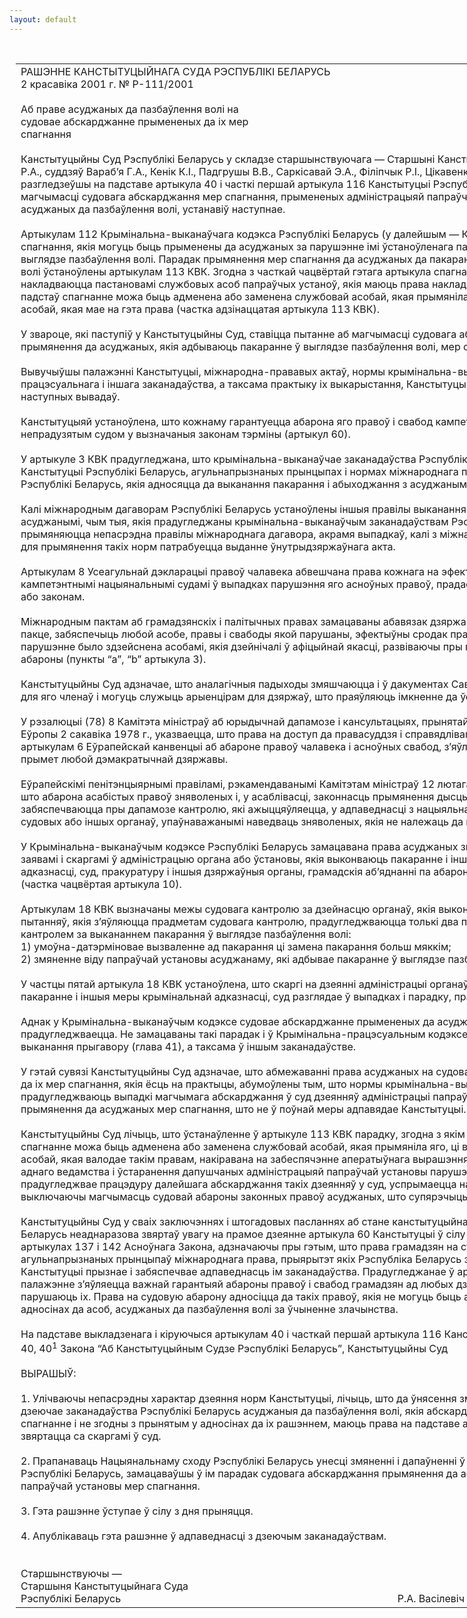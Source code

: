 ```yaml
---
layout: default
---
```


<div style="margin: 0px auto; width: 1000px;">

<div id="flag">

 

</div>

<div id="fixedWidth">

<div id="body">

<div id="columnSpanned">

<div id="content" style="margin: 10px">

<table>
<colgroup>
<col style="width: 100%" />
</colgroup>
<tbody>
<tr class="odd">
<td><div data-align="center" style="text-transform: uppercase;">
Рашэнне Канстытуцыйнага Суда Рэспублікі Беларусь
</div>
<div data-align="center">
2 красавіка 2001 г. № Р-111/2001
</div>
<div data-align="left" style="width: 400px; margin-top: 20px; margin-bottom: 20px;">
Аб праве асуджаных да пазбаўлення волі на судовае абскарджанне прымененых да іх мер спагнання
</div>
<div data-align="justify">
Канстытуцыйны Суд Рэспублікі Беларусь у складзе старшынствуючага — Старшыні Канстытуцыйнага Суда Васілевіча Р.А., суддзяў Вараб’я Г.А., Кенік К.I., Падгрушы В.В., Саркісавай Э.А., Філіпчык Р.I., Цікавенкі А.Г., Шукліна В.З., Шышко Г.Б., разгледзеўшы на падставе артыкула 40 і часткі першай артыкула 116 Канстытуцыі Рэспублікі Беларусь зварот адносна магчымасці судовага абскарджання мер спагнання, прымененых адміністрацыяй папраўчай установы ў адносінах да асуджаных да пазбаўлення волі, устанавіў наступнае.
</div>
<div data-align="justify">
 
</div>
<div data-align="justify">
Артыкулам 112 Крымінальна-выканаўчага кодэкса Рэспублікі Беларусь (у далейшым — КВК) прадугледжаны меры спагнання, якія могуць быць прыменены да асуджаных за парушэнне імі ўстаноўленага парадку адбывання пакарання ў выглядзе пазбаўлення волі. Парадак прымянення мер спагнання да асуджаных да пакарання ў выглядзе пазбаўлення волі ўстаноўлены артыкулам 113 КВК. Згодна з часткай чацвёртай гэтага артыкула спагнанні на асуджаных накладваюцца пастановамі службовых асоб папраўчых устаноў, якія маюць права накладаць спагнанні. Пры наяўнасці падстаў спагнанне можа быць адменена або заменена службовай асобай, якая прымяніла яго, або вышэйстаячай асобай, якая мае на гэта права (частка адзінаццатая артыкула 113 КВК).
</div>
<div data-align="justify">
 
</div>
<div data-align="justify">
У звароце, які паступіў у Канстытуцыйны Суд, ставіцца пытанне аб магчымасці судовага абскарджання неправамернага прымянення да асуджаных, якія адбываюць пакаранне ў выглядзе пазбаўлення волі, мер спагнання.
</div>
<div data-align="justify">
 
</div>
<div data-align="justify">
Вывучыўшы палажэнні Канстытуцыі, міжнародна-прававых актаў, нормы крымінальна-выканаўчага, крымінальна-працэсуальнага і іншага заканадаўства, а таксама практыку іх выкарыстання, Канстытуцыйны Суд прыйшоў да наступных вывадаў.
</div>
<div data-align="justify">
 
</div>
<div data-align="justify">
Канстытуцыяй устаноўлена, што кожнаму гарантуецца абарона яго правоў і свабод кампетэнтным, незалежным і непрадузятым судом у вызначаныя законам тэрміны (артыкул 60).
</div>
<div data-align="justify">
 
</div>
<div data-align="justify">
У артыкуле 3 КВК прадугледжана, што крымінальна-выканаўчае заканадаўства Рэспублікі Беларусь грунтуецца на Канстытуцыі Рэспублікі Беларусь, агульнапрызнаных прынцыпах і нормах міжнароднага права, міжнародных дагаворах Рэспублікі Беларусь, якія адносяцца да выканання пакарання і абыходжання з асуджанымі.
</div>
<div data-align="justify">
 
</div>
<div data-align="justify">
Калі міжнародным дагаворам Рэспублікі Беларусь устаноўлены іншыя правілы выканання пакарання і абыходжання з асуджанымі, чым тыя, якія прадугледжаны крымінальна-выканаўчым заканадаўствам Рэспублікі Беларусь, то прымяняюцца непасрэдна правілы міжнароднага дагавора, акрамя выпадкаў, калі з міжнароднага дагавора вынікае, што для прымянення такіх норм патрабуецца выданне ўнутрыдзяржаўнага акта.
</div>
<div data-align="justify">
 
</div>
<div data-align="justify">
Артыкулам 8 Усеагульнай дэкларацыі правоў чалавека абвешчана права кожнага на эфектыўнае аднаўленне ў правах кампетэнтнымі нацыянальнымі судамі ў выпадках парушэння яго асноўных правоў, прадастаўленых яму Канстытуцыяй або законам.
</div>
<div data-align="justify">
 
</div>
<div data-align="justify">
Міжнародным пактам аб грамадзянскіх і палітычных правах замацаваны абавязак дзяржавы, якая ўдзельнічае ў гэтым пакце, забяспечыць любой асобе, правы і свабоды якой парушаны, эфектыўны сродак прававой абароны, нават калі гэта парушэнне было здзейснена асобамі, якія дзейнічалі ў афіцыйнай якасці, развіваючы пры гэтым магчымасці судовай абароны (пункты “а”, “b” артыкула 3).
</div>
<div data-align="justify">
 
</div>
<div data-align="justify">
Канстытуцыйны Суд адзначае, што аналагічныя падыходы змяшчаюцца і ў дакументах Савета Еўропы, якія абавязковыя для яго членаў і могуць служыць арыенцірам для дзяржаў, што праяўляюць імкненне да ўступлення ў Савет Еўропы.
</div>
<div data-align="justify">
 
</div>
<div data-align="justify">
У рэзалюцыі (78) 8 Камітэта міністраў аб юрыдычнай дапамозе і кансультацыях, прынятай Камітэтам міністраў Савета Еўропы 2 сакавіка 1978 г., указваецца, што права на доступ да правасуддзя і справядлівага разбору, гарантаванае артыкулам 6 Еўрапейскай канвенцыі аб абароне правоў чалавека і асноўных свабод, з’яўляецца адной з асноўных прымет любой дэмакратычнай дзяржавы.
</div>
<div data-align="justify">
 
</div>
<div data-align="justify">
Еўрапейскімі пенітэнцыярнымі правіламі, рэкамендаванымі Камітэтам міністраў 12 лютага 1987 г., прадугледжваецца, што абарона асабістых правоў зняволеных і, у асаблівасці, законнасць прымянення дысцыплінарных спагнанняў забяспечваюцца пры дапамозе кантролю, які ажыццяўляецца, у адпаведнасці з нацыяльнальным правам, прадстаўнікамі судовых або іншых органаў, упаўнаважанымі наведваць зняволеных, якія не належаць да пенітэнцыярнай адміністрацыі.
</div>
<div data-align="justify">
 
</div>
<div data-align="justify">
У Крымінальна-выканаўчым кодэксе Рэспублікі Беларусь замацавана права асуджаных звяртацца з прапановамі, заявамі і скаргамі ў адміністрацыю органа або ўстановы, якія выконваюць пакаранне і іншыя меры крымінальнай адказнасці, суд, пракуратуру і іншыя дзяржаўныя органы, грамадскія аб’яднанні па абароне правоў і свабод чалавека (частка чацвёртая артыкула 10).
</div>
<div data-align="justify">
 
</div>
<div data-align="justify">
Артыкулам 18 КВК вызначаны межы судовага кантролю за дзейнасцю органаў, якія выконваюць пакаранне. У пераліку пытанняў, якія з’яўляюцца прадметам судовага кантролю, прадугледжваюцца толькі два пытанні, звязаныя з судовым кантролем за выкананнем пакарання ў выглядзе пазбаўлення волі:
</div>
<div data-align="justify">
1) умоўна-датэрміновае вызваленне ад пакарання ці замена пакарання больш мяккім;
</div>
<div data-align="justify">
2) змяненне віду папраўчай установы асуджанаму, які адбывае пакаранне ў выглядзе пазбаўлення волі.
</div>
<div data-align="justify">
 
</div>
<div data-align="justify">
У частцы пятай артыкула 18 КВК устаноўлена, што скаргі на дзеянні адміністрацыі органаў і ўстаноў, якія выконваюць пакаранне і іншыя меры крымінальнай адказнасці, суд разглядае ў выпадках і парадку, прадугледжаных заканадаўствам.
</div>
<div data-align="justify">
 
</div>
<div data-align="justify">
Аднак у Крымінальна-выканаўчым кодэксе судовае абскарджанне прымененых да асуджанага мер спагнання не прадугледжваецца. Не замацаваны такі парадак і ў Крымінальна-працэсуальным кодэксе, які рэгулюе пытанні выканання прыгавору (глава 41), а таксама ў іншым заканадаўстве.
</div>
<div data-align="justify">
 
</div>
<div data-align="justify">
У гэтай сувязі Канстытуцыйны Суд адзначае, што абмежаванні права асуджаных на судовае абскарджанне прымененых да іх мер спагнання, якія ёсць на практыцы, абумоўлены тым, што нормы крымінальна-выканаўчага заканадаўства не прадугледжваюць выпадкі магчымага абскарджання ў суд дзеянняў адміністрацыі папраўчых устаноў у частцы прымянення да асуджаных мер спагнання, што не ў поўнай меры адпавядае Канстытуцыі.
</div>
<div data-align="justify">
 
</div>
<div data-align="justify">
Канстытуцыйны Суд лічыць, што ўстанаўленне ў артыкуле 113 КВК парадку, згодна з якім накладзенае на асуджанага спагнанне можа быць адменена або заменена службовай асобай, якая прымяніла яго, ці вышэйстаячай службовай асобай, якая валодае такім правам, накіравана на забеспячэнне аператыўнага вырашэння пададзенай скаргі ў межах аднаго ведамства і ўстаранення дапушчаных адміністрацыяй папраўчай установы парушэнняў. Аднак парадак, які не прадугледжвае працэдуру далейшага абскарджання такіх дзеянняў у суд, успрымаецца на практыцы як парадак, выключаючы магчымасць судовай абароны законных правоў асуджаных, што супярэчыць артыкулу 60 Канстытуцыі.
</div>
<div data-align="justify">
 
</div>
<div data-align="justify">
Канстытуцыйны Суд у сваіх заключэннях і штогадовых пасланнях аб стане канстытуцыйнай законнасці ў Рэспубліцы Беларусь неаднаразова звяртаў увагу на прамое дзеянне артыкула 60 Канстытуцыі ў сілу патрабаванняў, замацаваных у артыкулах 137 і 142 Асноўнага Закона, адзначаючы пры гэтым, што права грамадзян на судовую абарону адносіцца да агульнапрызнаных прынцыпаў міжнароднага права, прыярытэт якіх Рэспубліка Беларусь згодна з артыкулам 8 Канстытуцыі прызнае і забяспечвае адпаведнасць ім заканадаўства. Прадугледжанае ў артыкуле 60 Канстытуцыі палажэнне з’яўляецца важнай гарантыяй абароны правоў і свабод грамадзян ад любых дзеянняў і рашэнняў, якія парушаюць іх. Права на судовую абарону адносіцца да такіх правоў, якія не могуць быць абмежаваны, у тым ліку і ў адносінах да асоб, асуджаных да пазбаўлення волі за ўчыненне злачынства.
</div>
<div data-align="justify">
 
</div>
<div data-align="justify">
На падставе выкладзенага і кіруючыся артыкулам 40 і часткай першай артыкула 116 Канстытуцыі, артыкуламі 7, 36, 38, 40, 40<sup>1</sup> Закона “Аб Канстытуцыйным Судзе Рэспублікі Беларусь”, Канстытуцыйны Суд
</div>
<div data-align="justify">
 
</div>
<div data-align="center">
ВЫРАШЫЎ:
</div>
<div>
 
</div>
<div data-align="justify">
1. Улічваючы непасрэдны характар дзеяння норм Канстытуцыі, лічыць, што да ўнясення змяненняў і дапаўненняў у дзеючае заканадаўства Рэспублікі Беларусь асуджаныя да пазбаўлення волі, якія абскардзілі накладзенае на іх спагнанне і не згодны з прынятым у адносінах да іх рашэннем, маюць права на падставе артыкулаў 60 і 137 Канстытуцыі звяртацца са скаргамі ў суд.
</div>
<div data-align="justify">
 
</div>
<div data-align="justify">
2. Прапанаваць Нацыянальнаму сходу Рэспублікі Беларусь унесці змяненні і дапаўненні ў дзеючае заканадаўства Рэспублікі Беларусь, замацаваўшы ў ім парадак судовага абскарджання прымянення да асуджаных адміністрацыяй папраўчай установы мер спагнання.
</div>
<div data-align="justify">
 
</div>
<div data-align="justify">
3. Гэта рашэнне ўступае ў сілу з дня прыняцця.
</div>
<div data-align="justify">
 
</div>
<div data-align="justify">
4. Апублікаваць гэта рашэнне ў адпаведнасці з дзеючым заканадаўствам.
</div>
<div>
 
</div>
<div>
 
</div>
<div>
Старшынствуючы —
</div>
<div>
Старшыня Канстытуцыйнага Суда
</div>
<div>
Рэспублікі Беларусь<span>                                                                                                       Р.А. Васілевіч</span>
</div></td>
</tr>
</tbody>
</table>

</div>

<div class="terminator">

 

</div>

</div>

</div>

</div>

</div>
